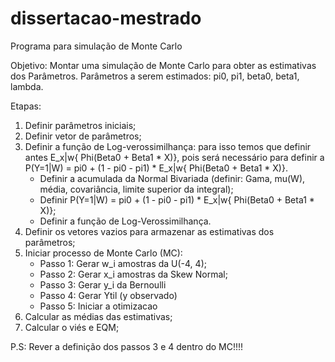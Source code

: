 # dissertacao-mestrado
Programa para simulação de Monte Carlo

Objetivo: Montar uma simulação de Monte Carlo para obter as estimativas dos Parâmetros.
Parâmetros a serem estimados: pi0, pi1, beta0, beta1, lambda.

Etapas:
1) Definir parâmetros iniciais;
2) Definir vetor de parâmetros;
3) Definir a função de Log-verossimilhança: para isso temos que definir antes E_x|w{ Phi(Beta0 + Beta1 * X)}, pois será necessário para definir a P(Y=1|W) = pi0 + (1 - pi0 - pi1) * E_x|w{ Phi(Beta0 + Beta1 * X)}.
    - Definir a acumulada da Normal Bivariada (definir: Gama, mu(W), média, covariância, limite superior da integral);
    - Definir P(Y=1|W) = pi0 + (1 - pi0 - pi1) * E_x|w{ Phi(Beta0 + Beta1 * X)};
    - Definir a função de Log-Verossimilhança.
4) Definir os vetores vazios para armazenar as estimativas dos parâmetros;
5) Iniciar processo de Monte Carlo (MC):
    - Passo 1: Gerar w_i amostras da U(-4, 4);
    - Passo 2: Gerar x_i amostras da Skew Normal;
    - Passo 3: Gerar y_i da Bernoulli
    - Passo 4: Gerar Ytil (y observado)
    - Passo 5: Iniciar a otimizacao
6) Calcular as médias das estimativas;
7) Calcular o viés e EQM;

P.S: Rever a definição dos passos 3 e 4 dentro do MC!!!!